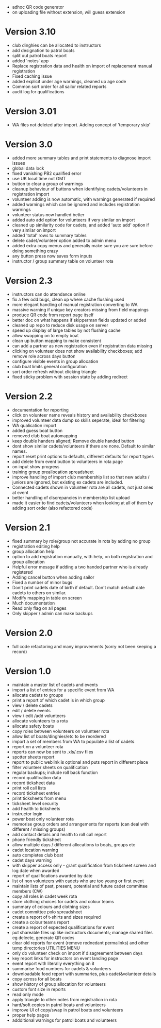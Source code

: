 
- adhoc QR code generator
- on uploading file without extension, will guess extension

# Version 3.10

- club dinghies can be allocated to instructors
- add designation to patrol boats
- split out patrol boats report
- added 'notes' app
- Replace registration data and health on import of replacement manual registration
- Fixed caching issue
- added explicit under age warnings, cleaned up age code
- Common sort order for all sailor related reports
- audit log for qualifications

# Version 3.01

- WA files not deleted after import. Adding concept of 'temporary skip'

# Version 3.0

- added more summary tables and print statements to diagnose import issues
- global data lock 
- fixed vanishing PB2 qualified error
- use UK local time not GMT
- button to clear a group of warnings
- cleanup behaviour of buttons when identifying cadets/volunteers in registration import
- volunteer adding is now automatic, with warnings generated if required
- added warnings which can be ignored and includes registration warnings
- volunteer status now handled better
- added auto add option for volunteers if very similar on import
- cleaned up similarity code for cadets, and added 'auto add' option if very similar on import
- added 'total' rows to summary tables
- delete cadet/volunteer option added to admin menu
- added extra copy menus and generally make sure you are sure before doing something crazy
- any button press now saves form inputs
- instructor / group summary table on volunteer rota

# Version 2.3
- instructors can do attendance online
- fix a few odd bugs, clean up where cache flushing used
- more elegant handling of manual registration converting to WA
- massive warning if unique key creators missing from field mappings
- produce QR code from report page itself
- better doc on what happens if skipperman fields updated or added
- cleaned up repo to reduce disk usage on server
- speed up display of large tables by not flushing cache
- allow swapping on to empty boat
- clean up button mapping to make consistent
- can add a partner as new registration even if registration data missing
- clicking on volunteer does not show availability checkboxes; add remove role across days button
- configure visible events in group allocation 
- club boat limits general configuration 
- sort order refresh without clicking triangle
- fixed sticky problem with session state by adding redirect 

# Version 2.2
- documentation for reporting 
- click on volunteer name reveals history and availability checkboxes
- improved volunteer data dump so skills seperate, ideal for filtering
- WA qualication import
- added guess boat button 
- removed club boat automapping
- keep double handers aligned; Remove double handed button
- dont show similar cadets/volunteers if there are none. Default to similar names.
- report reset print options to defaults, different defaults for report types 
- add delete from event button to volunteers in rota page 
- on input show progress 
- training group preallocation spreadsheet 
- improve handling of import club membership list so that new adults / juniors are ignored, but existing ex cadets are included.
- Connected cadets shown in volunteer rota are all cadets, not just ones at event
- better handling of discrepancies in membership list upload
- made it easier to find cadets/volunteers when looking at all of them by adding sort order (also refactored code) 

# Version 2.1

- fixed summary by role/group not accurate in rota by adding no group
- registration editing help
- group allocation help
- option to add registration manually, with help, on both registration and group allocation 
- Helpful error mesage if adding a two handed partner who is already registered
- Adding cancel button when adding sailor
- Fixed a number of minor bugs
- Don't print cadets date of birth if default. Don't match default date cadets to others on similar.
- Modify mapping in table on screen
- Much documentation
- Read only flag on all pages
- Only skipper / admin can make backups

 
# Version 2.0

- full code refactoring and many improvements (sorry not been keeping a record)

# Version 1.0

- maintain a master list of cadets and events
- import a list of entries for a specific event from WA
- allocate cadets to groups 
- print a report of which cadet is in which group
- view / delete cadets
- edit / delete events
- view / edit /add volunteers 
- allocate volunteers to a rota
- allocate safety boats
- copy roles between volunteers on volunteer rota
- allow list of boats/dinghies/etc to be reordered
- import a set of members from WA to populate a list of cadets
- report on a volunteer rota
- reports can now be sent to .xls/.csv files
- spotter sheets report
- report to public weblink is optional and puts report in different place
- filter volunteer sheets on qualification
- regular backups; include roll back function 
- record qualification data 
- record ticksheet data
- print roll call lists
- record ticksheet entries
- print ticksheets from menu
- ticksheet level security
- add health to ticksheets
- instructor login
- power boat only volunteer rota
- memorise group orders and arrangements for reports (can deal with different / missing groups)
- add contact details and health to roll call report
- phone friendly ticksheet
- allow multiple days / different allocations to boats, groups etc
- cadet location warning
- auto completes club boat
- cadet days warning
- with skipper access only - grant qualification from ticksheet screen and log date when awarded
- report of qualifications awarded by date
- list of non volunteers with cadets who are too young or first event
- maintain lists of past, present, potential and future cadet committee members (CW)
- copy all roles in cadet week rota
- store clothing choices for cadets and colour teams
- summary of colours and clothing sizes
- cadet committee polo spreadsheet
- create a report of t-shirts and sizes required
- create a colour teams report
- create a report of expected qualifications for event
- put shareable files up like instructors documents; manage shared files eg deleete, generate QR codes
- clear old reports for event (remove rednedant permalinks) and other temp directories UTILITIES MENU
- only do volunteer check on import if disagreement between days
- key report links for instructors on event landing page
- event report with literally everything on it
- summarise food numbers for cadets & volunteers
- downloadable food report with summaries, plus cadet&volunteer details
- copy across for all boats
- show history of group allocation for volunteers
- custom font size in reports
- read only mode
- apply triangle to other notes from registration in rota
- hard/soft copies in patrol boats and volunteers
- improve UI of copy/swap in patrol boats and volunteers
- proper help pages
- addditional warnings for patrol boats and volunteers